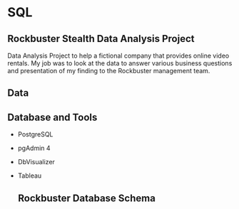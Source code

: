 # SQL


## Rockbuster Stealth Data Analysis Project

Data Analysis Project to help a fictional company that provides online video rentals. My job was to look at the data to answer various business questions and presentation of my finding to the Rockbuster management team. 


## Data


## Database and Tools

- PostgreSQL
- pgAdmin 4 
- DbVisualizer 
- Tableau

  ## Rockbuster Database Schema


  
